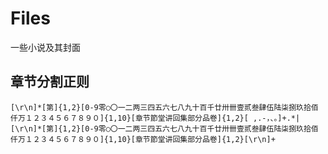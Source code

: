 # Files

一些小说及其封面



## 章节分割正则

```
[\r\n]*[第]{1,2}[0-9零○〇一二两三四五六七八九十百千廿卅卌壹贰叁肆伍陆柒捌玖拾佰仟万１２３４５６７８９０]{1,10}[章节節堂讲回集部分品卷]{1,2}[ ,.-，、。]+.*|[\r\n]*[第]{1,2}[0-9零○〇一二两三四五六七八九十百千廿卅卌壹贰叁肆伍陆柒捌玖拾佰仟万１２３４５６７８９０]{1,10}[章节節堂讲回集部分品卷]{1,2}[\r\n]+
```



